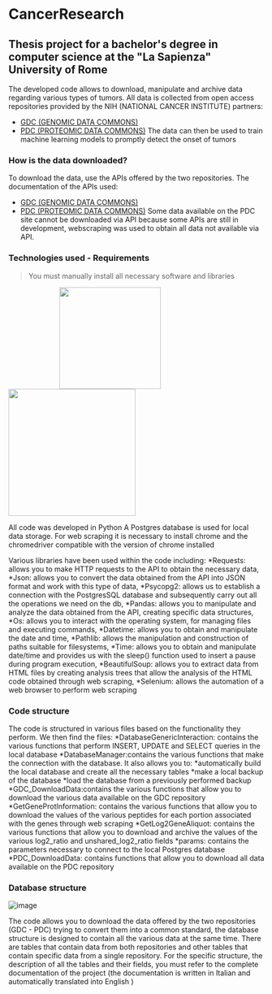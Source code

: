 # CancerResearch

## Thesis project for a bachelor's degree in computer science at the "La Sapienza" University of Rome
The developed code allows to download, manipulate and archive data regarding various types of tumors.
All data is collected from open access repositories provided by the NIH (NATIONAL CANCER INSTITUTE) partners:
 * [GDC (GENOMIC DATA COMMONS)]( https://gdc.cancer.gov/)
 * [PDC (PROTEOMIC DATA COMMONS)](https://proteomic.datacommons.cancer.gov/pdc/)
The data can then be used to train machine learning models to promptly detect the onset of tumors

### How is the data downloaded?
To download the data, use the APIs offered by the two repositories.
The documentation of the APIs used:
 * [GDC (GENOMIC DATA COMMONS)]( https://docs.gdc.cancer.gov/API/Users_Guide/Getting_Started/)
 * [PDC (PROTEOMIC DATA COMMONS)](https://pdc.cancer.gov/data-dictionary/publicapi-documentation/#!/Case/allCases)
Some data available on the PDC site cannot be downloaded via API because some APIs are still in development, 
webscraping was used to obtain all data not available via API.


### Technologies used - Requirements

> You must manually install all necessary software and libraries

<p>
    <img  src="https://github.com/patriziorenelli/CancerResearch/assets/19751923/3b487ca7-ade5-452f-aa2a-ccd92ada55b3" hspace="100" width="200" height="200">
    <img  src="https://github.com/patriziorenelli/CancerResearch/assets/19751923/13a63054-1597-45f5-8e81-5271629efb70"  width="250" height="250" >
</p>

All code was developed in Python
A Postgres database is used for local data storage.
For web scraping it is necessary to install chrome and the chromedriver compatible with the version of chrome installed

Various libraries have been used within the code including:
 *Requests: allows you to make HTTP requests to the API to obtain the necessary data,
 *Json: allows you to convert the data obtained from the API into JSON format and work with this type of data,
 *Psycopg2: allows us to establish a connection with the PostgresSQL database and subsequently carry out all the operations we need on the db,
 *Pandas: allows you to manipulate and analyze the data obtained from the API, creating specific data structures,
 *Os: allows you to interact with the operating system, for managing files and executing commands,
 *Datetime: allows you to obtain and manipulate the date and time,
 *Pathlib: allows the manipulation and construction of paths suitable for filesystems,
 *Time: allows you to obtain and manipulate date/time and provides us with the sleep() function used to insert a pause during program execution,
 *BeautifulSoup: allows you to extract data from HTML files by creating analysis trees that allow the analysis of the HTML code obtained through web scraping,
 *Selenium: allows the automation of a web browser to perform web scraping


### Code structure

The code is structured in various files based on the functionality they perform. 
We then find the files:
 *DatabaseGenericInteraction: contains the various functions that perform INSERT, UPDATE and SELECT queries in the local database
 *DatabaseManager:contains the various functions that make the connection with the database. 
  It also allows you to:
    *automatically build the local database and create all the necessary tables
    *make a local backup of the database
    *load the database from a previously performed backup
 *GDC_DownloadData:contains the various functions that allow you to download the various data available on the GDC repository
 *GetGeneProtInformation: contains the various functions that allow you to download the values of the various peptides for each portion associated with the genes through web scraping
 *GetLog2GeneAliquot: contains the various functions that allow you to download and archive the values of the various log2_ratio and unshared_log2_ratio fields
 *params: contains the parameters necessary to connect to the local Postgres database
 *PDC_DownloadData: contains functions that allow you to download all data available on the PDC repository
 
### Database structure
![image](https://github.com/patriziorenelli/CancerResearch/assets/19751923/5356e0d4-bcb0-45be-a05f-d2922dd73cd5)

The code allows you to download the data offered by the two repositories (GDC - PDC) trying to convert them into a common standard, 
the database structure is designed to contain all the various data at the same time.
There are tables that contain data from both repositories and other tables that contain specific data from a single repository.
For the specific structure, the description of all the tables and their fields, 
you must refer to the complete documentation of the project (the documentation is written in Italian and automatically translated into English )






